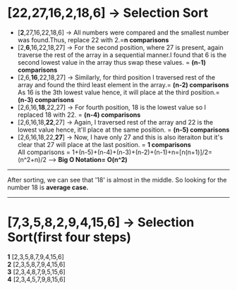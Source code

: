 # [22,27,16,2,18,6] -> Selection Sort  

- [**2**,27,16,22,18,6] -> All numbers were compared and the smallest number was found.Thus, replace 22 with 2.=**n comparisons**  
- [2,**6**,16,22,18,27] -> For the second position, where 27 is present, again traverse the rest of the array in a sequential manner.I found that 6 is the second lowest value in the array thus swap these values. =  **(n-1) comparisons**    
- [2,6,**16**,22,18,27] -> Similarly, for third position I traversed rest of the array and found the third least element in the array.= **(n-2) comparisons**  
As 16 is the 3th lowest value hence, it will place at the third position.= **(n-3) comparisons**  
- [2,6,16,**18**,22,27] -> For fourth position, 18 is the lowest value so I replaced 18 with 22. = **(n-4) comparisons**  
- [2,6,16,18,**22**,27] -> Again, I traversed rest of the array and 22 is the lowest value hence, it'll place at the same position. = **(n-5) comparisons**  
- [2,6,16,18,22,**27**] -> Now, I have only 27 and this is also iteraiton but it's clear that 27 will place at the last position. = **1 comparisons**  
All comparisons = 1+(n-5)+(n-4)+(n-3)+(n-2)+(n-1)+n=[n(n+1)]/2=(n^2+n)/2 --> **Big O Notation= O(n^2)**  


-----------------------------------------------------------------------------------------------------------------------------------------------------

 After sorting, we can see that '18' is almost in the middle. So looking for the number 18 is **average case.**  
 
-----------------------------------------------------------------------------------------------------------------------------------------------------

# [7,3,5,8,2,9,4,15,6] -> Selection Sort(first four steps)

**1** [2,3,5,8,7,9,4,15,6]  
**2** [2,3,5,8,7,9,4,15,6]  
**3** [2,3,4,8,7,9,5,15,6]  
**4** [2,3,4,5,7,9,8,15,6]  








